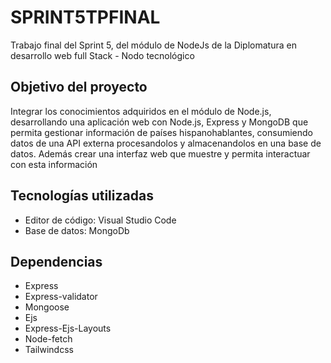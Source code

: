 # SPRINT5TPFINAL
Trabajo final del Sprint 5, del módulo de NodeJs de la Diplomatura en desarrollo web full Stack - Nodo tecnológico
## Objetivo del proyecto
Integrar los conocimientos adquiridos en el módulo de Node.js, desarrollando una aplicación web con Node.js, Express y MongoDB 
que permita gestionar información de países hispanohablantes, consumiendo datos de una API externa
procesandolos y almacenandolos en una base de datos. Además crear una interfaz web que muestre y permita interactuar con esta información
## Tecnologías utilizadas
- Editor de código: Visual Studio Code
- Base de datos: MongoDb
## Dependencias
- Express
- Express-validator
- Mongoose
- Ejs
- Express-Ejs-Layouts
- Node-fetch
- Tailwindcss

